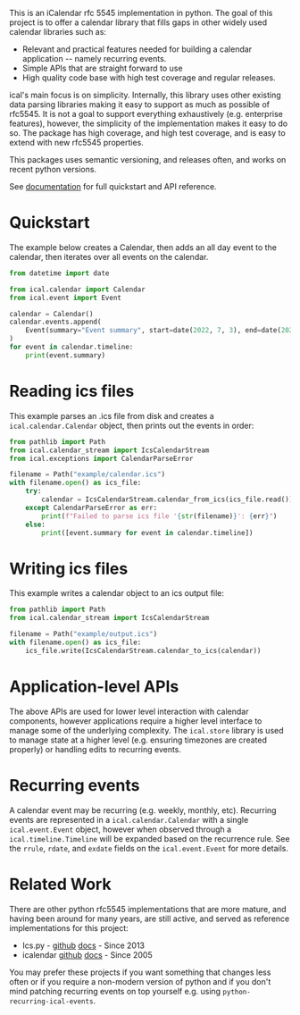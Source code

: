 This is an iCalendar rfc 5545 implementation in python. The goal of this
project is to offer a calendar library that fills gaps in other widely used
calendar libraries such as:

- Relevant and practical features needed for building a calendar application -- namely recurring events.
- Simple APIs that are straight forward to use
- High quality code base with high test coverage and regular releases.

ical's main focus is on simplicity. Internally, this library uses other existing
data parsing libraries making it easy to support as much as possible of rfc5545.
It is not a goal to support everything exhaustively (e.g. enterprise features),
however, the simplicity of the implementation makes it easy to do so. The package
has high coverage, and high test coverage, and is easy to extend with new rfc5545
properties.

This packages uses semantic versioning, and releases often, and works
on recent python versions.

See [documentation](https://allenporter.github.io/ical/) for full quickstart and API reference.

# Quickstart

The example below creates a Calendar, then adds an all day event to
the calendar, then iterates over all events on the calendar.

```python
from datetime import date

from ical.calendar import Calendar
from ical.event import Event

calendar = Calendar()
calendar.events.append(
    Event(summary="Event summary", start=date(2022, 7, 3), end=date(2022, 7, 4)),
)
for event in calendar.timeline:
    print(event.summary)
```

# Reading ics files

This example parses an .ics file from disk and creates a `ical.calendar.Calendar` object, then
prints out the events in order:

```python
from pathlib import Path
from ical.calendar_stream import IcsCalendarStream
from ical.exceptions import CalendarParseError

filename = Path("example/calendar.ics")
with filename.open() as ics_file:
    try:
        calendar = IcsCalendarStream.calendar_from_ics(ics_file.read())
    except CalendarParseError as err:
        print(f"Failed to parse ics file '{str(filename)}': {err}")
    else:
        print([event.summary for event in calendar.timeline])
```

# Writing ics files

This example writes a calendar object to an ics output file:

```python
from pathlib import Path
from ical.calendar_stream import IcsCalendarStream

filename = Path("example/output.ics")
with filename.open() as ics_file:
    ics_file.write(IcsCalendarStream.calendar_to_ics(calendar))
```

# Application-level APIs

The above APIs are used for lower level interaction with calendar components,
however applications require a higher level interface to manage some of the
underlying complexity. The `ical.store` library is used to manage state at a higher
level (e.g. ensuring timezones are created properly) or handling edits to
recurring events.

# Recurring events

A calendar event may be recurring (e.g. weekly, monthly, etc). Recurring events
are represented in a `ical.calendar.Calendar` with a single `ical.event.Event` object, however
when observed through a `ical.timeline.Timeline` will be expanded based on the recurrence rule.
See the `rrule`, `rdate`, and `exdate` fields on the `ical.event.Event` for more details.

# Related Work

There are other python rfc5545 implementations that are more mature, and having
been around for many years, are still active, and served as reference
implementations for this project:

  - Ics.py - [github](https://github.com/ics-py/ics-py) [docs](https://icspy.readthedocs.io/en/stable/) - Since 2013
  - icalendar [github](https://github.com/collective/icalendar) [docs](https://icalendar.readthedocs.io/) - Since 2005

You may prefer these projects if you want something that changes less often or
if you require a non-modern version of python and if you don't mind patching
recurring events on top yourself e.g. using `python-recurring-ical-events`.
